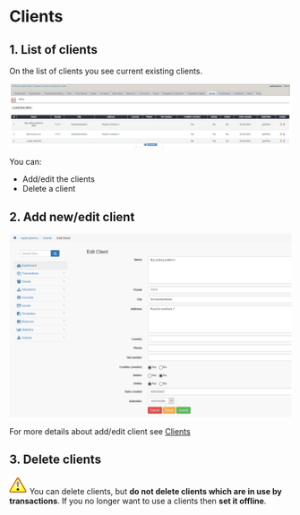 # Clients

## 1. List of clients

On the list of clients you see current existing clients.

![List of clients](../../.gitbook/assets/en/admin_clients.png)

You can:

* Add/edit the clients
* Delete a client

## 2. Add new/edit client

![Creation of new client](../../.gitbook/assets/en/clients_edit.png)

For more details about add/edit client see [Clients](../the-user-side/clients.md)

## 3. Delete clients

![Important](../../.gitbook/assets/en/important.png)
You can delete clients, but **do not delete clients which are in use by transactions**. If you no longer want to use a clients then **set it offline**.
